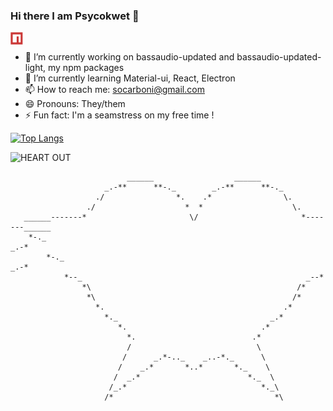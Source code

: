 ### Hi there I am Psycokwet 👋

<a href="https://www.npmjs.com/~scarboni">
  <img align="left" alt="Sophie Carboni | NPM" width="20px" src="https://raw.githubusercontent.com/Psycokwet/Psycokwet/main/npm-icon.svg" />
</a>
<br/>

- 🔭 I’m currently working on bassaudio-updated and bassaudio-updated-light, my npm packages
- 🌱 I’m currently learning Material-ui, React, Electron
- 📫 How to reach me: socarboni@gmail.com
- 😄 Pronouns: They/them
- ⚡ Fun fact: I'm a seamstress on my free time !

[![Top Langs](https://github-readme-stats.vercel.app/api/top-langs/?username=Psycokwet&theme=dark&show_icons=true&hide=Makefile&layout=compact)](https://github.com/anuraghazra/github-readme-stats)

![HEART OUT](https://github-readme-stats.vercel.app/api?username=Psycokwet&theme=dark&count_private=true&show_icons=true)
```                                                   
                          ______                  ______                          
                     _.-**      **-._        _.-**      **-._                      
                   ./                *.    .*                \.                  
                 ./                    *  *                    \.                
   ______-------*                       \/                       *-------______      
    *-._                                                                  _.-*  
        *-._                                                          _.-*      
            *--_                                                  _--*           
                *\                                              /*               
                 *\                                            /*                 
                   *.                                        .*                  
                     *._                                  _.*                    
                        *.                              .*                      
                          *.                          .*                        
                          /                            \                        
                         /      _.*-.._    _..-*._      \                       
                        /    _.*       *..*       *._    \                      
                       /  _.*                        *._  \                     
                      /_.*                              *._\                    
                     /*                                    *\                    
                      
 ```
<!--### Hi there 👋
**Psycokwet/Psycokwet** is a ✨ _special_ ✨ repository because its `README.md` (this file) appears on your GitHub profile.

Here are some ideas to get you started:

- 🔭 I’m currently working on ...
- 🌱 I’m currently learning ...
- 👯 I’m looking to collaborate on ...
- 🤔 I’m looking for help with ...
- 💬 Ask me about ...
- 📫 How to reach me: ...
- 😄 Pronouns: ...
- ⚡ Fun fact: ...

<a href="https://github.com/anuraghazra/github-readme-stats">
  <img align="center" src="https://github-readme-stats.vercel.app/api/top-langs/?username=Psycokwet&hide=Makefile,shell" />
</a>
<a href="https://github.com/anuraghazra/convoychat">
  <img align="center" src="https://github-readme-stats.vercel.app/api?username=Psycokwet&count_private=true&show_icons=true" />
</a>

-->
